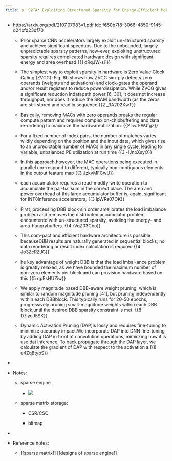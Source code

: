 ```yaml
---
title: p: S2TA: Exploiting Structured Sparsity for Energy-Efficient Mobile CNN Acceleration
---
```


- https://arxiv.org/pdf/2107.07983v1.pdf
id:: f650b7f8-3066-4850-9145-d24bfd23df70
	 - Prior sparse CNN accelerators largely exploit un-structured sparsity and achieve significant speedups. Due to the unbounded, largely unpredictable sparsity patterns, how-ever, exploiting unstructured sparsity requires complicated hardware design with significant energy and area overhead {{1  dRqJW-si1}} [ ](((f650b7f8-3066-4850-9145-d24bfd23df70)))

	 - The simplest way to exploit sparsity in hardware is Zero Value Clock Gating (ZVCG). Fig. 6b shows how ZVCG sim-ply detects zero operands (weights and activations) and clock-gates the operand and/or result registers to reduce powerdissipation.  While ZVCG gives a significant reduction indatapath power [6, 30], it does not increase throughput, nor does it reduce the SRAM bandwidth (as the zeros are still stored and read in sequence {{2  _3A202XwT}} [ ](((f650b7f8-3066-4850-9145-d24bfd23df70)))

	 - Basically, removing MACs with zero operands breaks the regular compute pattern and requires complex on-chipbuffering and data re-ordering to maximize the hardwareutilization.  {{2  5vrEWJfgz}} [ ](((f650b7f8-3066-4850-9145-d24bfd23df70)))

	 - For a fixed number of index pairs, the number of matches varies wildly depending on the position and the input data, which gives rise to an unpredictable number of MACs in any single cycle, leading to variable, unbalanced PE utilization at run time {{3  -lJnpXsyO}} [ ](((f650b7f8-3066-4850-9145-d24bfd23df70)))

	 - In this approach,however, the MAC operations being executed in parallel cor-respond to different, typically non-contiguous elements in the output feature map {{3  JzkvMFCwU}} [ ](((f650b7f8-3066-4850-9145-d24bfd23df70)))

	 - each accumulator requires a read-modify-write operation to accumulate the par-tial sum in the correct place. The area and power overhead of this large accumulator buffer is, again, significant for INT8inference accelerators, {{3  ipWRs07OK}} [ ](((f650b7f8-3066-4850-9145-d24bfd23df70)))

	 - First, processing DBB block sin order ameliorates the load imbalance problem and removes the distributed accumulator problem encountered with un-structured sparsity,  avoiding the energy- and area-hungrybuffers.  {{4  rVqZ03Cbo}} [ ](((f650b7f8-3066-4850-9145-d24bfd23df70)))

	 - This com-pact and efficient hardware architecture is possible becauseDBB results are naturally generated in sequential blocks; no data reordering or result index calculation is required {{4  Jo3ZcRZJG}} [ ](((f650b7f8-3066-4850-9145-d24bfd23df70)))

	 - he key advantage of weight DBB is that the load imbal-ance problem is greatly relaxed,  as we have bounded the maximum number of non-zero elements per block and can provision hardware based on this {{5  qpEsHUZiw}} [ ](((f650b7f8-3066-4850-9145-d24bfd23df70)))

	 - We apply magnitude based DBB-aware weight pruning, which is similar to random magnitude pruning [41], but pruning independently within each DBBblock.  This typically runs for 20-50 epochs, progressively pruning small-magnitude weights within each DBB block,until the desired DBB sparsity constraint is met. {{8  D7jyoJ5SK}} [ ](((f650b7f8-3066-4850-9145-d24bfd23df70)))

	 - Dynamic Activation Pruning (DAP)is lossy and requires fine-tuning to minimize accuracy impact.We incorporate DAP into DNN fine-tuning by adding DAP in front of convolution operations, mimicking how it is use dat inference. To back propagate through the DAP layer, we calculate the gradient of DAP with respect to the activation a {{8  u4Zq8typS}} [ ](((f650b7f8-3066-4850-9145-d24bfd23df70)))

- 

- Notes:
	 - sparse engine
		 - ![](../assets/f5ZIAWqQVC.png)

	 - sparse matrix storage:
		 - CSR/CSC

		 - bitmap

- 

- Reference notes:
	 - [[sparse matrix]] [[designs of sparse engine]] 
